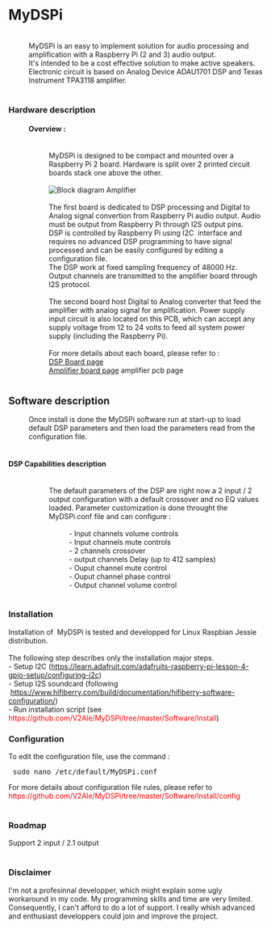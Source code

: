 <!DOCTYPE html PUBLIC "-//W3C//DTD HTML 4.01//EN" "http://www.w3.org/TR/html4/strict.dtd">
<html>
<head>
  <meta content="text/html; charset=ISO-8859-1"
 http-equiv="content-type">
  <h1>MyDSPi</h1>
</head>
<body>

<br>
<div style="margin-left: 40px;">MyDSPi is an easy to
implement solution for audio processing and amplification with a
Raspberry Pi (2 and 3) audio output. <br>
It's intended to be a cost effective solution to make
active&nbsp;speakers.<br>
Electronic circuit is based on Analog Device ADAU1701 DSP and Texas
Instrument TPA3118 amplifier.<br>

</div>
<br style="font-weight: bold;">
<h3>Hardware description</h3>
<h4 style="margin-left: 40px; width: 1239px;">Overview : </h4>
<div style="margin-left: 40px;"><br>
<div style="margin-left: 40px;">MyDSPi is designed to be
compact and mounted over a Raspberry Pi 2 board. Hardware is split over
2 printed circuit boards stack one above the other.<br><br>
<img
 alt="Block diagram Amplifier"
 src="https://github.com/V2Ale/MyDSPi/blob/master/Ressources/ProjectStackOverviewDrawing.PNG"><br>
<br>
The first board is dedicated to DSP processing and Digital to Analog
signal convertion from Raspberry Pi audio output.&nbsp;Audio must
be output from Raspberry
Pi through I2S output pins.<br>
DSP is controlled by Raspberry Pi using I2C&nbsp; interface and
requires no
advanced DSP programming to have signal processed and can be easily
configured by editing a configuration file.<br>
The DSP work at fixed sampling frequency of 48000 Hz. <br>
Output channels are transmitted to the amplifier board through I2S
protocol.<br>
<br>
The second board host Digital to Analog converter that feed the
amplifier with analog signal for amplification. Power supply input
circuit is also located on this PCB, which can accept any supply
voltage from 12 to 24 volts to feed all system power supply (including
the Raspberry Pi).<br>
<br>
For more details about each board, please refer to :<br>
<span style="color: red;"><a
 href="https://github.com/V2Ale/MyDSPi/tree/master/Electronic/DSP%20Board/2.0">DSP Board page</a></span><br>
<span style="color: red;"><a
 href="https://github.com/V2Ale/MyDSPi/tree/master/Electronic/Amplification%20Board">Amplifier board page</a></span> 
amplifier pcb page<br>
</div>
</div>
<br>
<h3><big>Software description</big></h3>
<div style="margin-left: 40px;">Once install is done the
MyDSPi software run at start-up to load default DSP parameters and then
load the parameters read from the configuration file.<br>
<br>
</div>
<h4>DSP Capabilities description</h4>
<br>
<div style="margin-left: 80px;">The default parameters of
the DSP are right now a 2 input / 2
output configuration with a default crossover and no EQ values loaded.
Parameter customization is done throught the MyDSPi.conf file and can
configure : <br>
<br>
<div style="margin-left: 40px;">- Input channels volume
controls<br>
- Input channels mute controls<br>
- 2 channels crossover<br>
- output channels Delay (up to 412 samples) <br>
- Ouput channel mute control<br>
- Ouput channel phase control<br>
- Output channel volume control<br>
</div>
</div>
<br>
<h3>Installation</h3>
Installation of &nbsp;MyDSPi is tested and developped for Linux
Raspbian Jessie distribution.<br>
<br>
The following step describes only the installation major steps. <br>
- Setup I2C (<a
 href="https://learn.adafruit.com/adafruits-raspberry-pi-lesson-4-gpio-setup/configuring-i2c">https://learn.adafruit.com/adafruits-raspberry-pi-lesson-4-gpio-setup/configuring-i2c</a>)<br>
- Setup I2S soundcard (following &nbsp;<a
 href="https://www.hifiberry.com/build/documentation/hifiberry-software-configuration/">https://www.hifiberry.com/build/documentation/hifiberry-software-configuration/</a>)<br>
- Run installation script (see<span style="color: red;">
https://github.com/V2Ale/MyDSPi/tree/master/Software/Install</span>)<br>
<h3>Configuration</h3>
To edit the configuration file, use the command :<br>
<pre>&nbsp;sudo nano /etc/default/MyDSPi.conf</pre>
For more details about configuration file rules, please refer to <span
 style="color: red;">https://github.com/V2Ale/MyDSPi/tree/master/Software/Install/config</span><br>
<br>
<h3>Roadmap</h3>
Support 2 input / 2.1 output<br>
&nbsp;<br>
<h3>Disclaimer</h3>
I'm not a profesinnal developper, which might explain some ugly
workaround in my code. My programming skills and time are very limited.
Consequently, I can't afford to do a lot of support. I really whish
advanced and enthusiast developpers could join and improve the
project.&nbsp;
</body>
</html>
